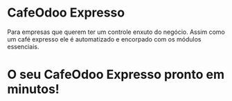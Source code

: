 # CafeOdoo Expresso

Para empresas que querem ter um controle enxuto do negócio. Assim como um café expresso ele é automatizado e encorpado com os módulos essenciais. 

# O seu CafeOdoo Expresso pronto em minutos!

